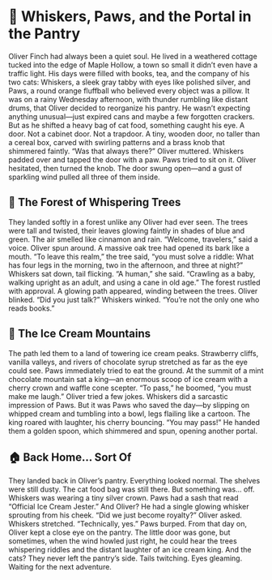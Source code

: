 # 🐾 Whiskers, Paws, and the Portal in the Pantry
Oliver Finch had always been a quiet soul. He lived in a weathered cottage tucked into the edge of Maple Hollow, a town so small it didn’t even have a traffic light. His days were filled with books, tea, and the company of his two cats: Whiskers, a sleek gray tabby with eyes like polished silver, and Paws, a round orange fluffball who believed every object was a pillow.
It was on a rainy Wednesday afternoon, with thunder rumbling like distant drums, that Oliver decided to reorganize his pantry. He wasn’t expecting anything unusual—just expired cans and maybe a few forgotten crackers. But as he shifted a heavy bag of cat food, something caught his eye.
A door.
Not a cabinet door. Not a trapdoor. A tiny, wooden door, no taller than a cereal box, carved with swirling patterns and a brass knob that shimmered faintly.
“Was that always there?” Oliver muttered.
Whiskers padded over and tapped the door with a paw. Paws tried to sit on it.
Oliver hesitated, then turned the knob.
The door swung open—and a gust of sparkling wind pulled all three of them inside.

## 🌲 The Forest of Whispering Trees
They landed softly in a forest unlike any Oliver had ever seen. The trees were tall and twisted, their leaves glowing faintly in shades of blue and green. The air smelled like cinnamon and rain.
“Welcome, travelers,” said a voice.
Oliver spun around. A massive oak tree had opened its bark like a mouth.
“To leave this realm,” the tree said, “you must solve a riddle: What has four legs in the morning, two in the afternoon, and three at night?”
Whiskers sat down, tail flicking. “A human,” she said. “Crawling as a baby, walking upright as an adult, and using a cane in old age.”
The forest rustled with approval. A glowing path appeared, winding between the trees.
Oliver blinked. “Did you just talk?”
Whiskers winked. “You’re not the only one who reads books.”

## 🍦 The Ice Cream Mountains
The path led them to a land of towering ice cream peaks. Strawberry cliffs, vanilla valleys, and rivers of chocolate syrup stretched as far as the eye could see.
Paws immediately tried to eat the ground.
At the summit of a mint chocolate mountain sat a king—an enormous scoop of ice cream with a cherry crown and waffle cone scepter.
“To pass,” he boomed, “you must make me laugh.”
Oliver tried a few jokes. Whiskers did a sarcastic impression of Paws. But it was Paws who saved the day—by slipping on whipped cream and tumbling into a bowl, legs flailing like a cartoon.
The king roared with laughter, his cherry bouncing. “You may pass!”
He handed them a golden spoon, which shimmered and spun, opening another portal.

## 🏠 Back Home… Sort Of
They landed back in Oliver’s pantry. Everything looked normal. The shelves were still dusty. The cat food bag was still there.
But something was… off.
Whiskers was wearing a tiny silver crown. Paws had a sash that read “Official Ice Cream Jester.” And Oliver? He had a single glowing whisker sprouting from his cheek.
“Did we just become royalty?” Oliver asked.
Whiskers stretched. “Technically, yes.”
Paws burped.
From that day on, Oliver kept a close eye on the pantry. The little door was gone, but sometimes, when the wind howled just right, he could hear the trees whispering riddles and the distant laughter of an ice cream king.
And the cats? They never left the pantry’s side. Tails twitching. Eyes gleaming.
Waiting for the next adventure.